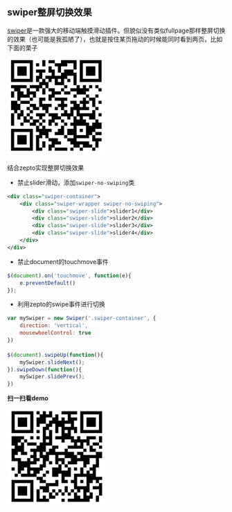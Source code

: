 ## swiper整屏切换效果

[swiper](http://www.swiper.com.cn/)是一款强大的移动端触摸滑动插件。但貌似没有类似fullpage那样整屏切换的效果（也可能是我孤陋了），也就是按住某页拖动的时候能同时看到两页，比如下面的栗子

![二维码](../assets/img/swiper-normal.png)

结合zepto实现整屏切换效果

*  禁止slider滑动，添加`swiper-no-swiping`类

```xml
<div class="swiper-container">
    <div class="swiper-wrapper swiper-no-swiping">
        <div class="swiper-slide">slider1</div>
        <div class="swiper-slide">slider2</div>
        <div class="swiper-slide">slider3</div>
        <div class="swiper-slide">slider4</div>
    </div>
</div>
```

*  禁止document的touchmove事件

```js
$(document).on('touchmove', function(e){
    e.preventDefault()
});
```

*  利用zepto的swipe事件进行切换

```js
var mySwiper = new Swiper('.swiper-container', {
    direction: 'vertical',
    mousewheelControl: true
})

$(document).swipeUp(function(){
    mySwiper.slideNext();
}).swipeDown(function(){
    mySwiper.slidePrev();
})
```

**扫一扫看demo**

![二维码](../assets/img/swiper-fullpage.png)
